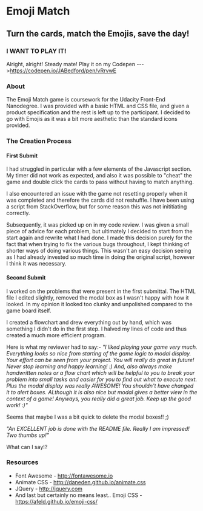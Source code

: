 # Emoji Match
## Turn the cards, match the Emojis, save the day!

### I WANT TO PLAY IT!
Alright, alright! Steady mate! Play it on my Codepen --->https://codepen.io/JABedford/pen/vRrvwE


### About
The Emoji Match game is coursework for the Udacity Front-End Nanodegree. I was provided with a basic HTML and CSS file, and given a product specification and the rest is left up to the participant. I decided to go with Emojis as it was a bit more aesthetic than the standard icons provided.

### The Creation Process
#### First Submit
I had struggled in particular with a few elements of the Javascript section. My timer did not work as expected, and also it was possible to "cheat" the game and double click the cards to pass without having to match anything.

I also encountered an issue with the game not resetting properly when it was completed and therefore the cards did not reshuffle. I have been using a script from StackOverflow, but for some reason this
was not inititiating correctly.

Subsequently, it was picked up on in my code review. I was given a small piece of advice for each problem, but ultimately I decided to start from the start again and rewrite what I had done. I made this decision
purely for the fact that when trying to fix the various bugs throughout, I kept thinking of shorter ways of doing various things. This wasn't an easy decision seeing as I had already invested so much time
in doing the original script, however I think it was necessary.

#### Second Submit
I worked on the problems that were present in the first submittal. The HTML file I edited slightly, removed the modal box as I wasn't happy with how it looked. In my opinion it looked too clunky and
unpolished compared to the game board itself.

I created a flowchart and drew everything out by hand, which was something I didn't do in the first step. I halved my lines of code and thus created a much more efficient program.

Here is what my reviewer had to say:-
_"I liked playing your game very much. Everything looks so nice from starting of the game logic to modal display. Your effort can be seen from your project. You will really do great in future! Never stop learning and happy learning! :)
And, also always make handwritten notes or a flow chart which will be helpful to you to break your problem into small tasks and easier for you to find out what to execute next. Plus the modal display was really AWESOME! You shouldn't have changed it to alert boxes. ALthough it is also nice but modal gives a better view in the context of a game!
Anyways, you really did a great job. Keep up the good work! :)"_

Seems that maybe I was a bit quick to delete the modal boxes!! ;)

_"An EXCELLENT job is done with the README file. Really I am impressed! Two thumbs up!"_

What can I say!? 


### Resources
* Font Awesome - http://fontawesome.io
* Animate CSS - http://daneden.github.io/animate.css
* JQuery - http://jquery.com
* And last but certainly no means least.. Emoji CSS - https://afeld.github.io/emoji-css/
